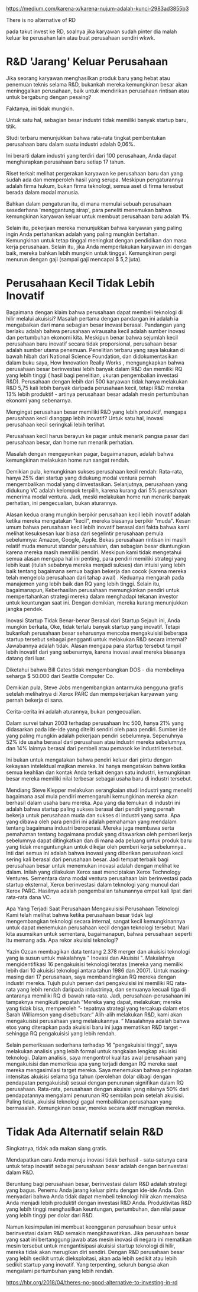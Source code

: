 https://medium.com/karena-x/karena-nujum-adalah-kunci-2983ad3855b3

There is no alternative of RD

pada takut invest ke RD, soalnya jika karyawan sudah pinter dia malah keluar ke perusahan lain atau buat perusahaan sendiri wkwk.

# R&D 'Jarang' Keluar Perusahaan
Jika seorang karyawan menghasilkan produk baru yang hebat atau penemuan teknis selama R&D, bukankah mereka kemungkinan besar akan meninggalkan perusahaan, baik untuk mendirikan perusahaan rintisan atau untuk bergabung dengan pesaing? 

Faktanya, ini tidak mungkin. 

Untuk satu hal, sebagian besar industri tidak memiliki banyak startup baru, titik. 

Studi terbaru menunjukkan bahwa rata-rata tingkat pembentukan perusahaan baru dalam suatu industri adalah 0,06%. 

Ini berarti dalam industri yang terdiri dari 100 perusahaan, Anda dapat mengharapkan perusahaan baru setiap 17 tahun. 

Riset terkait melihat pergerakan karyawan ke perusahaan baru dan yang sudah ada dan memperoleh hasil yang serupa. Meskipun pengaturannya adalah firma hukum, bukan firma teknologi, semua aset di firma tersebut berada dalam modal manusia. 

Bahkan dalam pengaturan itu, di mana memulai sebuah perusahaan sesederhana 'menggantung sirap', para peneliti menemukan bahwa kemungkinan karyawan keluar untuk membuat perusahaan baru adalah <b>1%</b>. 

Selain itu, pekerjaan mereka menunjukkan bahwa karyawan yang paling ingin Anda pertahankan adalah yang paling mungkin bertahan. Kemungkinan untuk tetap tinggal meningkat dengan pendidikan dan masa kerja perusahaan. Selain itu, jika Anda memperlakukan karyawan ini dengan baik, mereka bahkan lebih mungkin untuk tinggal. Kemungkinan pergi menurun dengan gaji (sampai gaji mencapai $ 5,2 juta).

# Perusahaan Kecil Tidak Lebih Inovatif
Bagaimana dengan klaim bahwa perusahaan dapat membeli teknologi di hilir melalui akuisisi? Masalah pertama dengan pandangan ini adalah ia mengabaikan dari mana sebagian besar inovasi berasal. Pandangan yang berlaku adalah bahwa perusahaan wirausaha kecil adalah sumber inovasi dan pertumbuhan ekonomi kita. Meskipun benar bahwa sejumlah kecil perusahaan baru inovatif secara tidak proporsional, perusahaan besar adalah sumber utama penemuan. Penelitian terbaru yang saya lakukan di bawah hibah dari National Science Foundation, dan didokumentasikan dalam buku saya, How Innovation Really Works , mengungkapkan bahwa perusahaan besar berinvestasi lebih banyak dalam R&D dan memiliki RQ yang lebih tinggi ( hasil bagi penelitian, ukuran pengembalian investasi R&D). Perusahaan dengan lebih dari 500 karyawan tidak hanya melakukan R&D 5,75 kali lebih banyak daripada perusahaan kecil, tetapi R&D mereka 13% lebih produktif - artinya perusahaan besar adalah mesin pertumbuhan ekonomi yang sebenarnya.

Mengingat perusahaan besar memiliki R&D yang lebih produktif, mengapa perusahaan kecil dianggap lebih inovatif? Untuk satu hal, inovasi perusahaan kecil seringkali lebih terlihat. 

Perusahaan kecil harus berayun ke pagar untuk menarik pangsa pasar dari perusahaan besar, dan home run menarik perhatian. 

Masalah dengan mengayunkan pagar, bagaimanapun, adalah bahwa kemungkinan melakukan home run sangat rendah. 

Demikian pula, kemungkinan sukses perusahaan kecil rendah: Rata-rata, hanya 25% dari startup yang didukung modal ventura pernah mengembalikan modal yang diinvestasikan. Selanjutnya, perusahaan yang didukung VC adalah kelompok terpilih, karena kurang dari 5% perusahaan menerima modal ventura. Jadi, meski melakukan home run menarik banyak perhatian, ini pengecualian, bukan aturannya.

Alasan kedua orang mungkin berpikir perusahaan kecil lebih inovatif adalah ketika mereka mengatakan "kecil", mereka biasanya berpikir "muda". Kesan umum bahwa perusahaan kecil lebih inovatif berasal dari fakta bahwa kami melihat kesuksesan luar biasa dari segelintir perusahaan pemula sebelumnya: Amazon, Google, Apple. Bekas perusahaan rintisan ini masih relatif muda menurut standar perusahaan, dan sebagian besar diuntungkan karena mereka masih memiliki pendiri. Meskipun kami tidak mengetahui semua alasan mengapa hal ini penting, para pendiri memiliki strategi yang lebih kuat (itulah sebabnya mereka menjadi sukses) dan intuisi yang lebih baik tentang bagaimana semua bagian bekerja dan cocok (karena mereka telah mengelola perusahaan dari tahap awal) . Keduanya mengarah pada manajemen yang lebih baik dan RQ yang lebih tinggi. Selain itu, bagaimanapun, Keberhasilan perusahaan memungkinkan pendiri untuk mempertahankan strategi mereka dalam menghadapi tekanan investor untuk keuntungan saat ini. Dengan demikian, mereka kurang menunjukkan jangka pendek.

Inovasi Startup Tidak Benar-benar Berasal dari Startup
Sejauh ini, Anda mungkin berkata, Oke, tidak terlalu banyak startup yang inovatif. Tetapi bukankah perusahaan besar seharusnya mencoba mengakuisisi beberapa startup tersebut sebagai pengganti untuk melakukan R&D secara internal? Jawabannya adalah tidak. Alasan mengapa para startup tersebut tampil lebih inovatif dari yang sebenarnya, karena inovasi awal mereka biasanya datang dari luar. 

Diketahui bahwa Bill Gates tidak mengembangkan DOS - dia membelinya seharga $ 50.000 dari Seattle Computer Co. 

Demikian pula, Steve Jobs mengembangkan antarmuka pengguna grafis setelah melihatnya di Xerox PARC dan mempekerjakan karyawan yang pernah bekerja di sana. 

Cerita-cerita ini adalah aturannya, bukan pengecualian. 

Dalam survei tahun 2003 terhadap perusahaan Inc 500, hanya 21% yang didasarkan pada ide-ide yang diteliti sendiri oleh para pendiri. Sumber ide yang paling mungkin adalah pekerjaan pendiri sebelumnya. Sepenuhnya 52% ide usaha berasal dari perusahaan atau industri mereka sebelumnya, dan 14% lainnya berasal dari pembeli atau pemasok ke industri tersebut. 

Ini bukan untuk mengatakan bahwa pendiri keluar dari pintu dengan kekayaan intelektual majikan mereka. Ini hanya mengatakan bahwa ketika semua keahlian dan kontak Anda terkait dengan satu industri, kemungkinan besar mereka memiliki nilai terbesar sebagai usaha baru di industri tersebut.

Mendiang Steve Klepper melakukan serangkaian studi industri yang meneliti bagaimana asal mula pendiri memengaruhi kemungkinan mereka akan berhasil dalam usaha baru mereka. Apa yang dia temukan di industri ini adalah bahwa startup paling sukses berasal dari pendiri yang pernah bekerja untuk perusahaan muda dan sukses di industri yang sama. Apa yang dibawa oleh para pendiri ini adalah pemahaman yang mendalam tentang bagaimana industri beroperasi. Mereka juga membawa serta pemahaman tentang bagaimana produk yang ditawarkan oleh pemberi kerja sebelumnya dapat ditingkatkan dan di mana ada peluang untuk produk baru yang tidak menguntungkan untuk dikejar oleh pemberi kerja sebelumnya.. Inti dari semua ini adalah bahwa inovasi yang diberikan perusahaan kecil sering kali berasal dari perusahaan besar. Jadi tempat terbaik bagi perusahaan besar untuk menemukan inovasi adalah dengan melihat ke dalam. Inilah yang dilakukan Xerox saat menciptakan Xerox Technology Ventures. Sementara dana modal ventura perusahaan lain berinvestasi pada startup eksternal, Xerox berinvestasi dalam teknologi yang muncul dari Xerox PARC. Hasilnya adalah pengembalian tahunannya empat kali lipat dari rata-rata dana VC.

Apa Yang Terjadi Saat Perusahaan Mengakuisisi Perusahaan Teknologi
Kami telah melihat bahwa ketika perusahaan besar tidak lagi mengembangkan teknologi secara internal, sangat kecil kemungkinannya untuk dapat menemukan perusahaan kecil dengan teknologi tersebut. Mari kita asumsikan untuk sementara, bagaimanapun, bahwa perusahaan seperti itu memang ada. Apa rekor akuisisi teknologi?

Yazin Ozcan membagikan data tentang 2.378 merger dan akuisisi teknologi yang ia susun untuk makalahnya " Inovasi dan Akuisisi ". Makalahnya mengidentifikasi 16 pengakuisisi teknologi teratas (mereka yang memiliki lebih dari 10 akuisisi teknologi antara tahun 1986 dan 2007). Untuk masing-masing dari 17 perusahaan, saya membandingkan RQ mereka dengan industri mereka. Tujuh puluh persen dari pengakuisisi ini memiliki RQ rata-rata yang lebih rendah daripada industrinya, dan semuanya kecuali tiga di antaranya memiliki RQ di bawah rata-rata. Jadi, perusahaan-perusahaan ini tampaknya mengikuti pepatah “Mereka yang dapat, melakukan; mereka yang tidak bisa, memperoleh ”- tepatnya strategi yang tercakup dalam etos Sarah Williamson yang disebutkan:“ Alih-alih melakukan R&D, kami akan mengakuisisi perusahaan yang melakukannya. ” Masalahnya adalah bahwa etos yang diterapkan pada akuisisi baru ini juga mematikan R&D target - sehingga RQ pengakuisisi yang lebih rendah.

Selain pemeriksaan sederhana terhadap 16 "pengakuisisi tinggi", saya melakukan analisis yang lebih formal untuk rangkaian lengkap akuisisi teknologi. Dalam analisis, saya mengontrol kualitas awal perusahaan yang mengakuisisi dan memeriksa apa yang terjadi dengan RQ mereka saat mereka mengasimilasi target mereka. Saya menemukan bahwa peningkatan intensitas akuisisi selama tiga tahun (perolehan dolar dibagi dengan pendapatan pengakuisisi) sesuai dengan penurunan signifikan dalam RQ perusahaan. Rata-rata, perusahaan dengan akuisisi yang nilainya 50% dari pendapatannya mengalami penurunan RQ sembilan poin setelah akuisisi. Paling tidak, akuisisi teknologi gagal membalikkan perusahaan yang bermasalah. Kemungkinan besar, mereka secara aktif merugikan mereka.

# Tidak Ada Alternatif selain R&D
Singkatnya, tidak ada makan siang gratis. 

Mendapatkan cara Anda menuju inovasi tidak berhasil - satu-satunya cara untuk tetap inovatif sebagai perusahaan besar adalah dengan berinvestasi dalam R&D. 

Beruntung bagi perusahaan besar, berinvestasi dalam R&D adalah strategi yang bagus. Penemu Anda jarang keluar pintu dengan ide-ide Anda. Dan menyadari bahwa Anda tidak dapat membeli teknologi hilir akan memaksa Anda menjadi lebih produktif dengan investasi R&D Anda. Produktivitas R&D yang lebih tinggi menghasilkan keuntungan, pertumbuhan, dan nilai pasar yang lebih tinggi per dolar dari R&D.

Namun kesimpulan ini membuat keengganan perusahaan besar untuk berinvestasi dalam R&D semakin mengkhawatirkan. Jika perusahaan besar yang saat ini bertanggung jawab atas mesin inovasi di negara ini mematikan mesin tersebut untuk mengantisipasi akuisisi startup teknologi di hilir, mereka tidak akan merugikan diri sendiri. Dengan R&D perusahaan besar yang lebih sedikit untuk dieksploitasi, akan ada lebih sedikit atau lebih sedikit startup yang inovatif. Yang terpenting, seluruh bangsa akan mengalami pertumbuhan yang lebih rendah.

https://hbr.org/2018/04/theres-no-good-alternative-to-investing-in-rd
